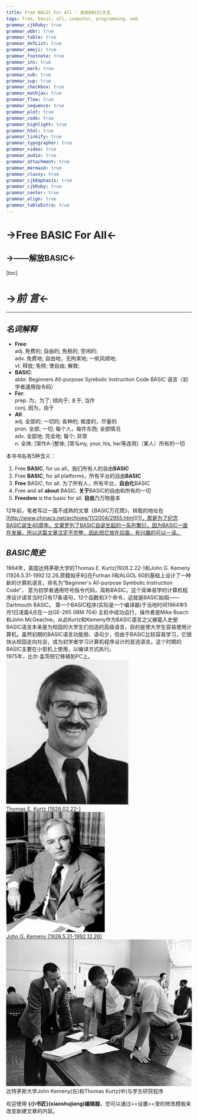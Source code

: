 ```yaml
---
title: Free BASIC For All - 自由BASIC大全
tags: free, basic, all, computer, programming, web
grammar_cjkRuby: true
grammar_abbr: true
grammar_table: true
grammar_defList: true
grammar_emoji: true
grammar_footnote: true
grammar_ins: true
grammar_mark: true
grammar_sub: true
grammar_sup: true
grammar_checkbox: true
grammar_mathjax: true
grammar_flow: true
grammar_sequence: true
grammar_plot: true
grammar_code: true
grammar_highlight: true
grammar_html: true
grammar_linkify: true
grammar_typographer: true
grammar_video: true
grammar_audio: true
grammar_attachment: true
grammar_mermaid: true
grammar_classy: true
grammar_cjkEmphasis: true
grammar_cjkRuby: true
grammar_center: true
grammar_align: true
grammar_tableExtra: true
---
```


->**Free BASIC For All**<-
=======
->__——解放BASIC__<-
-----
[toc]
# ->___前  言___<-  
----
## _名词解释_
+ **Free**:   
adj.    免费的; 自由的; 免税的; 空闲的;   
adv.    免费地; 自由地，无拘束地; 一帆风顺地;  
vt.     释放; 免除; 使自由; 解救;  
+ **BASIC**:   
abbr.   Beginners All-purpose Symbolic Instruction Code
BASIC 语言（初学者通用指令码）  
+ **For**:  
prep.   为，为了; 倾向于; 关于; 当作  
conj.   因为，由于  
+ **All**:  
adj.    全部的; 一切的; 各种的; 极度的，尽量的  
pron.   全部; 一切; 每个人，每件东西; 全部情况  
adv.    全部地; 完全地; 每个; 非常  
n.      全体; [常作A-]整体; [常与my, your, his, her等连用]（某人）所有的一切  

本书书名有5种含义：  
1. Free **BASIC**, for us all，我们所有人的自由**BASIC**  
2. Free **BASIC**, for all   platforms，所有平台的自由**BASIC**  
3. **Free** BASIC, for all.  为了所有人，所有平台，**自由化**BASIC  
4. Free and all **about** BASIC. **关于**BASIC的自由和所有的一切  
5. **Freedom** is the basic for all. **自由**乃万物基本  

12年前，笔者写过一篇不成熟的文章《BASIC万花筒》，转载的地址在[http://www.chinacs.net/archives/11/2004/2955.html][1]，那是为了纪念BASIC诞生40周年。文章罗列了BASIC自诞生起的一系列繁衍，因为BASIC一直在发展，所以这篇文章注定不完整，因此把它放在后面，有兴趣的可以一读。    
## _BASIC简史_
1964年，美国达特茅斯大学的Thomas E. Kurtz(1928.2.22–)和John G. Kemeny (1926.5.31-1992.12.26,原籍匈牙利)在Fortran II和ALGOL 60的基础上设计了一种新的计算机语言，命名为“Beginner's All-purpose Symbolic Instruction Code”， 意为初学者通用符号指令代码，简称BASIC。这个简单易学的计算机程序设计语言当时只有17条语句，12个函数和3个命令，这就是BASIC始祖——Dartmouth BASIC。 第一个BASIC程序(实际是一个编译器)于当地时间1964年5月1日凌晨4点在一台GE-265 (IBM 704) 主机中成功运行，操作者是Mike Busch和John McGeachie。从此Kurtz和Kemeny作为BASIC语言之父被载入史册  
BASIC语言本来是为校园的大学生们创造的高级语言，目的是使大学生容易使用计算机。虽然初期的BASIC语言功能弱、语句少，但由于BASIC比较容易学习，它很快从校园走向社会，成为初学者学习计算机程序设计的首选语言。这个时期的BASIC主要在小型机上使用，以编译方式执行。  
1975年，比尔·盖茨把它移植到PC上。
![Thomas E. Kurtz][2]    
[Thomas E. Kurtz (1928.02.22-)][4]  
![John G. Kemeny][3]   
[John G. Kemeny (1926.5.31-1992.12.26)][5]   
![enter description here][6]   
达特茅斯大学John Kemeny(左)和Thomas Kurtz(中)与学生研究程序  



 


欢迎使用 **{小书匠}(xiaoshujiang)编辑器**，您可以通过==设置==里的修改模板来改变新建文章的内容。  


  [1]: http://www.chinacs.net/archives/11/2004/2955.html
  [2]: ./images/Fearless_Leader.gif "Fearless_Leader.gif"
  [3]: ./images/Kemeny.jpeg "Kemeny.jpeg"
  [4]: https://en.wikipedia.org/wiki/Thomas_E._Kurtz
  [5]: https://en.wikipedia.org/wiki/John_G._Kemeny
  [6]: ./images/kemenyandkurtz.jpg "kemenyandkurtz.jpg"